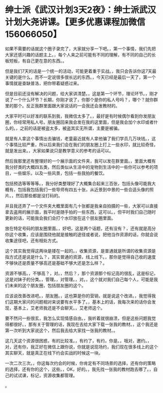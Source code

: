 # 绅士派《武汉计划3天2夜》：绅士派武汉计划大尧讲课。【更多优惠课程加微信156066050】

如果不需要的话就这个圈子录完了，大家就分享一下吧。，第一个事情，我们先把大家还感兴趣的话题主上。，每个人来之前可能有不同的理解，有不同的自己的长板短板，有自己更在意的东西。。

但是我们7天的话是一个统一的活动，可能更着重于实战。，我只会告诉你这7天最关键的是什么，而不一定说很多很长远的东西。，今天已经是最后一天了，第一个事情就是查缺普洛，把你带着疑惑过来。

但是目前还没有解决的问题，给大家讲清楚。，这是第一个环节，理论环节。，刚才说了一个什么环节？长期，你刚才说了，你那个是你的私人号吗？，哪个？就你群里的那个。反正我群里面跟大家说话的一会我还会发教材的。

大家平时可以好准的联系到我，我微信太多了。，最好是有时候偶尔看到你发朋友圈，你经常用私人号。朋友圈回来我会发在我的这里面，但是我会加个水印或者什么的。，之前的话是被盗太多，被盗其实无所谓，主要是被骗。

就是有人拿这个事情出去骗钱，老童最近就有人拿他骗了我们学员几万块钱。，这个事情比较严重，所以后来我们会在我们的朋友圈上打上一些水印，就比较奇怪，就是发出来。，大家如果说只是教学意义的参考的话可以。

然后我那里还有整理好的一个展示面的文件夹，我可以发在群里面。，里面大概有我分好类的大概四五类，然后类似从生活中的宠物到生活中的一些你可以参考的项目，一些娱乐，以及一些风景，包括一些我拍的餐饮。

包括预选等等等等。，我分好类整理好了大概集合起来三百张，包括头像可能我大概有，包括我包括我们一些导师有四五十张，从近景到中景的一些合适头像的照片。，然后那些都是没打码的。

并且我还弄了一个文件夹大概里面有几十张都是我亲自拍摄的一些，大家可以直接拿去盗用的展示面，我平时是随手拍的一些东西，这可以。，但平时我们自己随时更新的话，可能我会我们会打个水印放在这个朋友圈里面。

放在特定号码的朋友圈里面。，好吧，这是两个话题，还有没有？，还有就是高分你这个收集，应该是围绕他就是接触的途径或者说，把他当作资源的话，你就会说收集途径吧，还有相处方式。

这个其实我觉得这两块是搂在一起的。，收集资源，是普通就是所谓的收集资源是指方式还是说是什么？，其实普通的资源，线上线下。，那你是觉得自己收的速度不够快还是质量不够高还是基础不够大还是怎么样？。

资源不够高。，不够高？，对。，然后？，那个资源那个标记高的很乱，这是标记，这是对妹子的分类。，管理。，对管理。，对。，这个就对我们自己每个人，可能是我们未来的这个朋友圈，包括朋友圈的这个。

应该说改善改进吧。，朋友圈。，这也算是你的营销，就是说这个改进。，我觉得我们这期大家问的问题相对来说要有水平多了。，基本上的话，我每次来的话你会发现，基本上，艾老师我还是不会聊天。，艾老师这个。

要不然问一些很玄，我怎么实现情感自由。，我听着就很崩溃，但是这些问题我觉得都很好。，那有关于管理的话，我现在去给大家下载一张我的教材。，这个我还是第一次听到大家说这个，然后我去给大家找一张我的教材。。

这几天这个资源很困惑，有的比较准。，有约了，有约，你是。，哦对，邀约。，对，还有你，我正好在微信上跟你说，你就是说现场约，我们现在很多线上的这个其实聊天，就是真正在线下约会实战的时候这一块。

一次二次三次。，你这每次约会的时候，你肯定有不同场景的选择，还有你的策略的选择，还有你的这个，这些。，OK，好的。，我先找一张我的教材跑去哪了。，自己的试试课，标记，资源收集都管理。

。